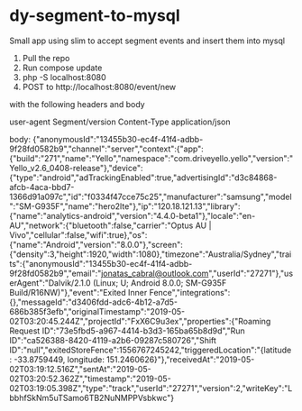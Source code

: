 # dy-segment-to-mysql

Small app using slim to accept segment events and insert them into mysql

1. Pull the repo
2. Run compose update
3. php -S localhost:8080
4. POST to http://localhost:8080/event/new

with the following headers and body

user-agent Segment/version
Content-Type application/json

body:
{"anonymousId":"13455b30-ec4f-41f4-adbb-9f28fd0582b9","channel":"server","context":{"app":{"build":"271","name":"Yello","namespace":"com.driveyello.yello","version":"Yello_v2.6_0408-release"},"device":{"type":"android","adTrackingEnabled":true,"advertisingId":"d3c84868-afcb-4aca-bbd7-1366d91a097c","id":"f0334f47cce75c25","manufacturer":"samsung","model":"SM-G935F","name":"hero2lte"},"ip":"120.18.121.13","library":{"name":"analytics-android","version":"4.4.0-beta1"},"locale":"en-AU","network":{"bluetooth":false,"carrier":"Optus AU | Vivo","cellular":false,"wifi":true},"os":{"name":"Android","version":"8.0.0"},"screen":{"density":3,"height":1920,"width":1080},"timezone":"Australia/Sydney","traits":{"anonymousId":"13455b30-ec4f-41f4-adbb-9f28fd0582b9","email":"jonatas_cabral@outlook.com","userId":"27271"},"userAgent":"Dalvik/2.1.0 (Linux; U; Android 8.0.0; SM-G935F Build/R16NW)"},"event":"Exited Inner Fence","integrations":{},"messageId":"d3406fdd-adc6-4b12-a7d5-686b385f3efb","originalTimestamp":"2019-05-02T03:20:45.244Z","projectId":"FxX6C9u3ex","properties":{"Roaming Request ID":"73e5fbd5-a967-4414-b3d3-165ba65b8d9d","Run ID":"ca526388-8420-4119-a2b6-09287c580726","Shift ID":"null","exitedStoreFence":1556767245242,"triggeredLocation":"{latitude : -33.8759449, longitude: 151.2460626}"},"receivedAt":"2019-05-02T03:19:12.516Z","sentAt":"2019-05-02T03:20:52.362Z","timestamp":"2019-05-02T03:19:05.398Z","type":"track","userId":"27271","version":2,"writeKey":"LbbhfSkNm5uTSamo6TB2NuNMPPVsbkwc"}